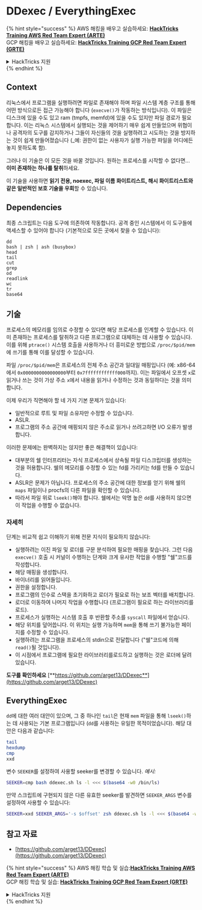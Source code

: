 # DDexec / EverythingExec

{% hint style="success" %}
AWS 해킹을 배우고 실습하세요: <img src="/.gitbook/assets/arte.png" alt="" data-size="line">[**HackTricks Training AWS Red Team Expert (ARTE)**](https://training.hacktricks.xyz/courses/arte)<img src="/.gitbook/assets/arte.png" alt="" data-size="line">\
GCP 해킹을 배우고 실습하세요: <img src="/.gitbook/assets/grte.png" alt="" data-size="line">[**HackTricks Training GCP Red Team Expert (GRTE)**<img src="/.gitbook/assets/grte.png" alt="" data-size="line">](https://training.hacktricks.xyz/courses/grte)

<details>

<summary>HackTricks 지원</summary>

* [**구독 요금제**](https://github.com/sponsors/carlospolop)를 확인하세요!
* 💬 [**Discord 그룹**](https://discord.gg/hRep4RUj7f) 또는 [**텔레그램 그룹**](https://t.me/peass)에 **참여**하거나 **트위터** 🐦 [**@hacktricks\_live**](https://twitter.com/hacktricks\_live)**를 팔로우**하세요.
* [**HackTricks**](https://github.com/carlospolop/hacktricks) 및 [**HackTricks Cloud**](https://github.com/carlospolop/hacktricks-cloud) 깃헙 레포지토리에 PR을 제출하여 해킹 트릭을 공유하세요.

</details>
{% endhint %}

## Context

리눅스에서 프로그램을 실행하려면 파일로 존재해야 하며 파일 시스템 계층 구조를 통해 어떤 방식으로든 접근 가능해야 합니다 (`execve()`가 작동하는 방식입니다). 이 파일은 디스크에 있을 수도 있고 ram (tmpfs, memfd)에 있을 수도 있지만 파일 경로가 필요합니다. 이는 리눅스 시스템에서 실행되는 것을 제어하기 매우 쉽게 만들었으며 위협이나 공격자의 도구를 감지하거나 그들이 자신들의 것을 실행하려고 시도하는 것을 방지하는 것이 쉽게 만들어졌습니다 (_예: 권한이 없는 사용자가 실행 가능한 파일을 어디에든 놓지 못하도록 함).

그러나 이 기술은 이 모든 것을 바꿀 것입니다. 원하는 프로세스를 시작할 수 없다면... **이미 존재하는 하나를 탈취**하세요.

이 기술을 사용하면 **읽기 전용, noexec, 파일 이름 화이트리스트, 해시 화이트리스트와 같은 일반적인 보호 기술을 우회**할 수 있습니다.

## Dependencies

최종 스크립트는 다음 도구에 의존하여 작동합니다. 공격 중인 시스템에서 이 도구들에 액세스할 수 있어야 합니다 (기본적으로 모든 곳에서 찾을 수 있습니다):
```
dd
bash | zsh | ash (busybox)
head
tail
cut
grep
od
readlink
wc
tr
base64
```
## 기술

프로세스의 메모리를 임의로 수정할 수 있다면 해당 프로세스를 인계할 수 있습니다. 이미 존재하는 프로세스를 탈취하고 다른 프로그램으로 대체하는 데 사용할 수 있습니다. 이를 위해 `ptrace()` 시스템 호출을 사용하거나 더 흥미로운 방법으로 `/proc/$pid/mem`에 쓰기를 통해 이를 달성할 수 있습니다.

파일 `/proc/$pid/mem`은 프로세스의 전체 주소 공간과 일대일 매핑입니다 (예: x86-64에서 `0x0000000000000000`부터 `0x7ffffffffffff000`까지). 이는 파일에서 오프셋 `x`로 읽거나 쓰는 것이 가상 주소 `x`에서 내용을 읽거나 수정하는 것과 동일하다는 것을 의미합니다.

이제 우리가 직면해야 할 네 가지 기본 문제가 있습니다:

* 일반적으로 루트 및 파일 소유자만 수정할 수 있습니다.
* ASLR.
* 프로그램의 주소 공간에 매핑되지 않은 주소로 읽거나 쓰려고하면 I/O 오류가 발생합니다.

이러한 문제에는 완벽하지는 않지만 좋은 해결책이 있습니다:

* 대부분의 쉘 인터프리터는 자식 프로세스에서 상속될 파일 디스크립터를 생성하는 것을 허용합니다. 쉘의 메모리를 수정할 수 있는 fd를 가리키는 fd를 만들 수 있습니다.
* ASLR은 문제가 아닙니다. 프로세스의 주소 공간에 대한 정보를 얻기 위해 쉘의 `maps` 파일이나 procfs의 다른 파일을 확인할 수 있습니다.
* 따라서 파일 위로 `lseek()`해야 합니다. 쉘에서는 악명 높은 `dd`를 사용하지 않으면 이 작업을 수행할 수 없습니다.

### 자세히

단계는 비교적 쉽고 이해하기 위해 전문 지식이 필요하지 않습니다:

* 실행하려는 이진 파일 및 로더를 구문 분석하여 필요한 매핑을 찾습니다. 그런 다음 `execve()` 호출 시 커널이 수행하는 단계와 크게 유사한 작업을 수행할 "쉘"코드를 작성합니다.
* 해당 매핑을 생성합니다.
* 바이너리를 읽어들입니다.
* 권한을 설정합니다.
* 프로그램의 인수로 스택을 초기화하고 로더가 필요로 하는 보조 벡터를 배치합니다.
* 로더로 이동하여 나머지 작업을 수행합니다 (프로그램이 필요로 하는 라이브러리를 로드).
* 프로세스가 실행하는 시스템 호출 후 반환할 주소를 `syscall` 파일에서 얻습니다.
* 해당 위치를 덮어씁니다. 이 위치는 실행 가능하며 `mem`을 통해 쓰기 불가능한 페이지를 수정할 수 있습니다.
* 실행하려는 프로그램을 프로세스의 stdin으로 전달합니다 ("쉘"코드에 의해 `read()`될 것입니다).
* 이 시점에서 프로그램에 필요한 라이브러리를로드하고 실행하는 것은 로더에 달려 있습니다.

**도구를 확인하세요** [**https://github.com/arget13/DDexec**](https://github.com/arget13/DDexec)

## EverythingExec

`dd`에 대한 여러 대안이 있으며, 그 중 하나인 `tail`은 현재 `mem` 파일을 통해 `lseek()`하는 데 사용되는 기본 프로그램입니다 (`dd`를 사용하는 유일한 목적이었습니다). 해당 대안은 다음과 같습니다:
```bash
tail
hexdump
cmp
xxd
```
변수 `SEEKER`를 설정하여 사용할 seeker를 변경할 수 있습니다. _예시:_
```bash
SEEKER=cmp bash ddexec.sh ls -l <<< $(base64 -w0 /bin/ls)
```
만약 스크립트에 구현되지 않은 다른 유효한 seeker를 발견하면 `SEEKER_ARGS` 변수를 설정하여 사용할 수 있습니다:
```bash
SEEKER=xxd SEEKER_ARGS='-s $offset' zsh ddexec.sh ls -l <<< $(base64 -w0 /bin/ls)
```
## 참고 자료
* [https://github.com/arget13/DDexec](https://github.com/arget13/DDexec)

{% hint style="success" %}
AWS 해킹 학습 및 실습:<img src="/.gitbook/assets/arte.png" alt="" data-size="line">[**HackTricks Training AWS Red Team Expert (ARTE)**](https://training.hacktricks.xyz/courses/arte)<img src="/.gitbook/assets/arte.png" alt="" data-size="line">\
GCP 해킹 학습 및 실습: <img src="/.gitbook/assets/grte.png" alt="" data-size="line">[**HackTricks Training GCP Red Team Expert (GRTE)**<img src="/.gitbook/assets/grte.png" alt="" data-size="line">](https://training.hacktricks.xyz/courses/grte)

<details>

<summary>HackTricks 지원</summary>

* [**구독 요금제**](https://github.com/sponsors/carlospolop)를 확인하세요!
* 💬 [**디스코드 그룹**](https://discord.gg/hRep4RUj7f) 또는 [**텔레그램 그룹**](https://t.me/peass)에 **참여**하거나 **트위터** 🐦 [**@hacktricks\_live**](https://twitter.com/hacktricks\_live)**를 팔로우**하세요.
* 해킹 트릭을 공유하려면 [**HackTricks**](https://github.com/carlospolop/hacktricks) 및 [**HackTricks Cloud**](https://github.com/carlospolop/hacktricks-cloud) github 저장소에 PR을 제출하세요.

</details>
{% endhint %}
